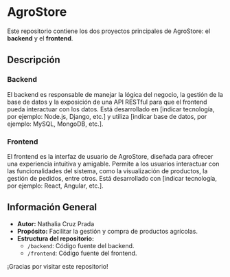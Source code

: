 # AgroStore

Este repositorio contiene los dos proyectos principales de AgroStore: el **backend** y el **frontend**.

## Descripción

### Backend
El backend es responsable de manejar la lógica del negocio, la gestión de la base de datos y la exposición de una API RESTful para que el frontend pueda interactuar con los datos. Está desarrollado en [indicar tecnología, por ejemplo: Node.js, Django, etc.] y utiliza [indicar base de datos, por ejemplo: MySQL, MongoDB, etc.].

### Frontend

El frontend es la interfaz de usuario de AgroStore, diseñada para ofrecer una experiencia intuitiva y amigable. Permite a los usuarios interactuar con las funcionalidades del sistema, como la visualización de productos, la gestión de pedidos, entre otros. Está desarrollado con [indicar tecnología, por ejemplo: React, Angular, etc.].

## Información General
- **Autor:** Nathalia Cruz Prada
- **Propósito:** Facilitar la gestión y compra de productos agrícolas.
- **Estructura del repositorio:**
    - `/backend`: Código fuente del backend.
    - `/frontend`: Código fuente del frontend.

¡Gracias por visitar este repositorio!